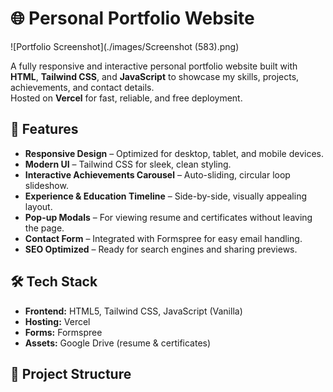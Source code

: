 # 🌐 Personal Portfolio Website

![Portfolio Screenshot](./images/Screenshot (583).png)

A fully responsive and interactive personal portfolio website built with **HTML**, **Tailwind CSS**, and **JavaScript** to showcase my skills, projects, achievements, and contact details.  
Hosted on **Vercel** for fast, reliable, and free deployment.

## 📌 Features

- **Responsive Design** – Optimized for desktop, tablet, and mobile devices.
- **Modern UI** – Tailwind CSS for sleek, clean styling.
- **Interactive Achievements Carousel** – Auto-sliding, circular loop slideshow.
- **Experience & Education Timeline** – Side-by-side, visually appealing layout.
- **Pop-up Modals** – For viewing resume and certificates without leaving the page.
- **Contact Form** – Integrated with Formspree for easy email handling.
- **SEO Optimized** – Ready for search engines and sharing previews.

## 🛠 Tech Stack

- **Frontend:** HTML5, Tailwind CSS, JavaScript (Vanilla)
- **Hosting:** Vercel
- **Forms:** Formspree
- **Assets:** Google Drive (resume & certificates)

## 📂 Project Structure

